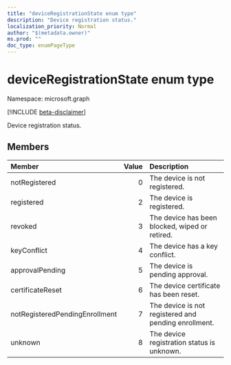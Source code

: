 ```yaml
---
title: "deviceRegistrationState enum type"
description: "Device registration status."
localization_priority: Normal
author: "$(metadata.owner)"
ms.prod: ""
doc_type: enumPageType
---
```


# deviceRegistrationState enum type

Namespace: microsoft.graph

[!INCLUDE [beta-disclaimer](../../includes/beta-disclaimer.md)]

Device registration status.

## Members

| Member                         | Value | Description                                          |
| :----------------------------- | ----: | :--------------------------------------------------- |
| notRegistered                  | 0     | The device is not registered.                        |
| registered                     | 2     | The device is registered.                            |
| revoked                        | 3     | The device has been blocked, wiped or retired.       |
| keyConflict                    | 4     | The device has a key conflict.                       |
| approvalPending                | 5     | The device is pending approval.                      |
| certificateReset               | 6     | The device certificate has been reset.               |
| notRegisteredPendingEnrollment | 7     | The device is not registered and pending enrollment. |
| unknown                        | 8     | The device registration status is unknown.           |
